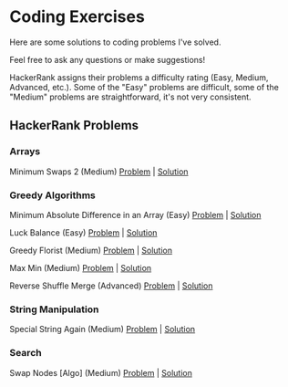 # Coding Exercises

Here are some solutions to coding problems I've solved.

Feel free to ask any questions or make suggestions!

HackerRank assigns their problems a difficulty rating (Easy, Medium, Advanced, etc.). Some of the "Easy" problems are difficult, some of the "Medium" problems are straightforward, it's not very consistent.

## HackerRank Problems

### Arrays

Minimum Swaps 2 (Medium) [Problem](https://www.hackerrank.com/challenges/minimum-swaps-2/problem) | [Solution](https://github.com/aykrieger/coding-exercises/blob/6854fe1a832b71e32e602d5e1801c264f0173fd3/java/src/arrays/MinimumSwaps2.java)

### Greedy Algorithms

Minimum Absolute Difference in an Array (Easy) [Problem](https://www.hackerrank.com/challenges/minimum-absolute-difference-in-an-array/problem) | [Solution](https://github.com/aykrieger/coding-exercises/blob/2a6ec48358d9faa29648adf6d1f45d5a1ed5adef/java/src/greedyalgorithms/MinimumAbsoluteDifferenceInAnArray.java)

Luck Balance (Easy) [Problem](https://www.hackerrank.com/challenges/luck-balance/problem) | [Solution](https://github.com/aykrieger/coding-exercises/blob/c1001264100f537301bbd37af1c86a2de7e83956/java/src/greedyalgorithms/LuckBalance.java)

Greedy Florist (Medium) [Problem](https://www.hackerrank.com/challenges/greedy-florist/problem) | [Solution](https://github.com/aykrieger/coding-exercises/blob/47392c8a842476e960bf8a0c25b5dd8dc86f8909/java/src/greedyalgorithms/GreedyFlorist.java)

Max Min (Medium) [Problem](https://www.hackerrank.com/challenges/angry-children/problem) | [Solution](https://github.com/aykrieger/coding-exercises/blob/6854fe1a832b71e32e602d5e1801c264f0173fd3/java/src/greedyalgorithms/MaxMin.java)

Reverse Shuffle Merge (Advanced) [Problem](https://www.hackerrank.com/challenges/reverse-shuffle-merge/problem) | [Solution](https://github.com/aykrieger/coding-exercises/blob/6854fe1a832b71e32e602d5e1801c264f0173fd3/java/src/greedyalgorithms/ReverseShuffleMerge.java)

### String Manipulation

Special String Again (Medium) [Problem](https://www.hackerrank.com/challenges/special-palindrome-again) | [Solution](https://github.com/aykrieger/coding-exercises/blob/6854fe1a832b71e32e602d5e1801c264f0173fd3/java/src/stringmanipulation/SpecialStringAgain.java)

### Search

Swap Nodes [Algo] (Medium) [Problem](https://www.hackerrank.com/challenges/swap-nodes-algo/problem) | [Solution](https://github.com/aykrieger/coding-exercises/blob/ca878f92638f47ffcc2ff29b1bffde5dabf32937/java/src/search/SwapNodes.java)
